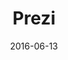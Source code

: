 ---
layout: site
title: "Prezi"
date: 2016-06-13
categories: [communication]
version: 1.5.5
major: 1
minor: 5
patch: 5
slug: prezi
link: https://prezi.com/support/
submitter: lpolepeddi
permalink: /sites/:slug
---